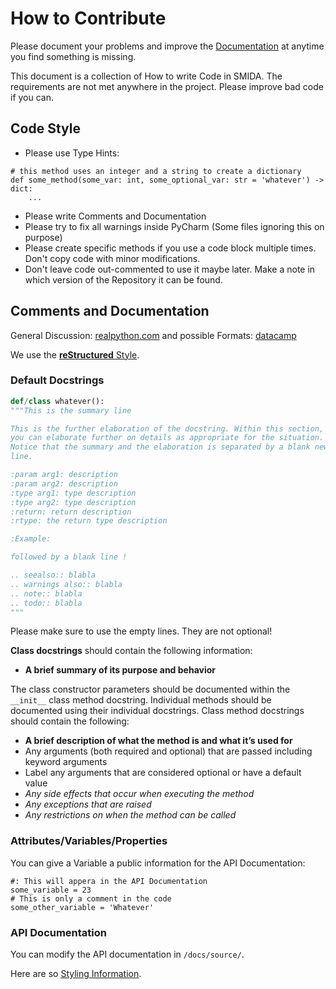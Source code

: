 # How to Contribute

Please document your problems and improve the [Documentation](documentation/OVERVIEW.md) at anytime you find something is missing.

This document is a collection of How to write Code in SMIDA. The requirements are not met anywhere in the project. Please improve bad code if you can.

## Code Style

- Please use Type Hints:

```
# this method uses an integer and a string to create a dictionary
def some_method(some_var: int, some_optional_var: str = 'whatever') -> dict:
	...
```

- Please write Comments and Documentation
- Please try to fix all warnings inside PyCharm (Some files ignoring this on purpose)
- Please create specific methods if you use a code block multiple times.
  Don't copy code with minor modifications.
- Don't leave code out-commented to use it maybe later. Make a note in which version of the Repository it can be found.

## Comments and Documentation

General Discussion: [realpython.com](https://realpython.com/documenting-python-code/) and possible Formats: [datacamp](https://www.datacamp.com/community/tutorials/docstrings-python)

We use the [**reStructured** Style](https://www.sphinx-doc.org/en/master/usage/restructuredtext/basics.html).

###  Default Docstrings

```python
def/class whatever():
"""This is the summary line

This is the further elaboration of the docstring. Within this section,
you can elaborate further on details as appropriate for the situation.
Notice that the summary and the elaboration is separated by a blank new
line.

:param arg1: description
:param arg2: description
:type arg1: type description
:type arg2: type description
:return: return description
:rtype: the return type description

:Example:

followed by a blank line !

.. seealso:: blabla
.. warnings also:: blabla
.. note:: blabla
.. todo:: blabla
"""
```

Please make sure to use the empty lines. They are not optional!

**Class docstrings** should contain the following information:

- **A brief summary of its purpose and behavior**

The class constructor parameters should be documented within the `__init__` class method docstring. Individual methods should be documented using their individual docstrings. Class method docstrings should contain the following:

- **A brief description of what the method is and what it’s used for**
- Any arguments (both required and optional) that are passed including keyword arguments
- Label any arguments that are considered optional or have a default value
- *Any side effects that occur when executing the method*
- *Any exceptions that are raised*
- *Any restrictions on when the method can be called*

### Attributes/Variables/Properties

You can give a Variable a public information for the API Documentation:

```
#: This will appera in the API Documentation
some_variable = 23
# This is only a comment in the code
some_other_variable = 'Whatever'
```

### API Documentation

You can modify the API documentation in `/docs/source/`.

Here are so [Styling Information](https://pythonhosted.org/an_example_pypi_project/sphinx.html).